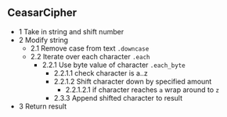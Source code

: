 ## CeasarCipher
- 1 Take in string and shift number
- 2 Modify string
  - 2.1 Remove case from text `.downcase`
  - 2.2 Iterate over each character `.each`
    - 2.2.1 Use byte value of character `.each_byte`
      - 2.2.1.1 check character is a..z
      - 2.2.1.2 Shift character down by specified amount
        - 2.2.1.2.1 if character reaches `a` wrap around to `z`
      - 2.3.3 Append shifted character to result
- 3 Return result
